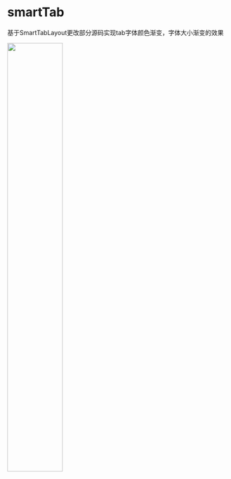 # smartTab
基于SmartTabLayout更改部分源码实现tab字体颜色渐变，字体大小渐变的效果

<img src="https://img-blog.csdnimg.cn/20200107164905272.gif" width = 50% height = 50% />
